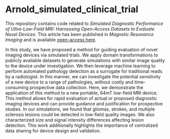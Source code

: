# Arnold_simulated_clinical_trial

This repository contains code related to _Simulated Diagnostic Performance of Ultra-Low-Field MRI: Harnessing Open-Access Datasets to Evaluate Novel Devices_. This article has been published in _Magnetic Resonance Imaging_ and is available [open-access here](https://doi.org/10.1016/j.mri.2021.12.007).

In this study, we have proposed a method for guiding evaluation of novel imaging devices via simulated trials. We apply domain transformations to publicly available datasets to generate simulations with similar image quality to the device under investigation. We then leverage machine learning to perform automated pathology detection as a surrogate for traditional reads by a radiologist. In this manner, we can investigate the potential sensitivity of a new device to a range of pathologies, without costly and time-consuming prospective data collection. Here, we demonstrate the application of this method to a new portable, 64mT low-field MRI device. This method allows for rapid evaluation of actual or proposed diagnostic imaging devices and can provide guidance and justification for prospective studies. In our simulations, we found that gliomas, strokes, and multiple sclerosis lesions could be detected in low-field quality images. We also characterized size and signal intensity differences affecting lesion detection. This work additionally highlights the importance of centralized data sharing for device design and validation.
